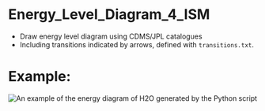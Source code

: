 # Energy_Level_Diagram_4_ISM
- Draw energy level diagram using CDMS/JPL catalogues 
- Including transitions indicated by arrows, defined with `transitions.txt`.


# Example:
![An example of the energy diagram of H2O generated by the Python script]([https://your-image-url.com](https://raw.githubusercontent.com/yangcht/Energy_Level_Diagram_4_ISM/main/H2O_diag.png))
